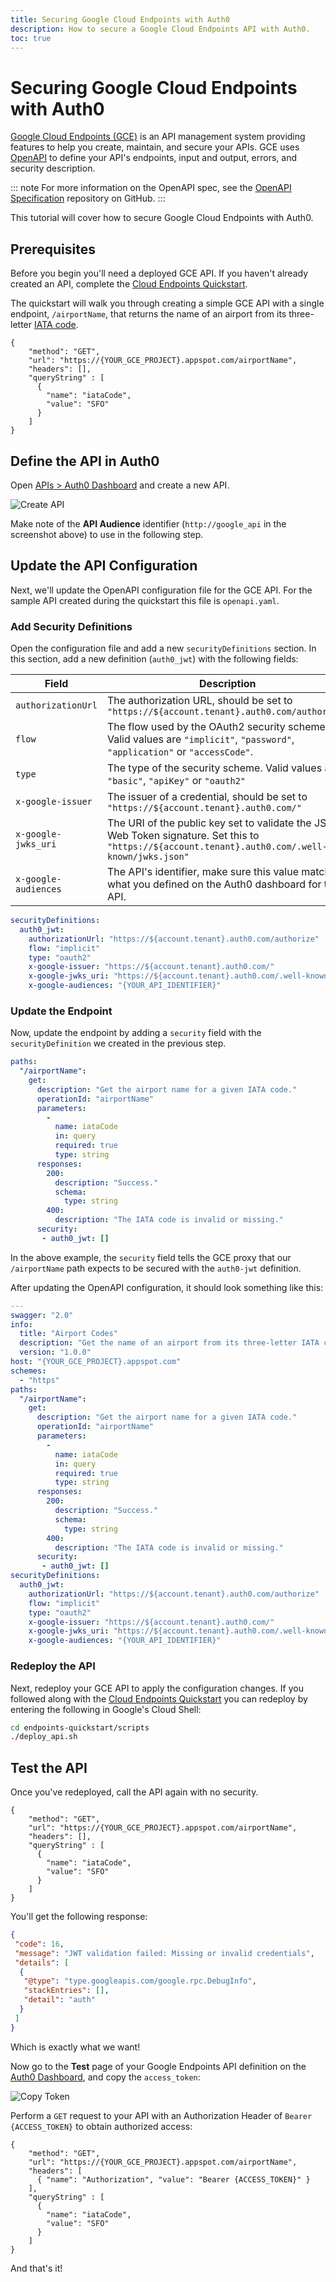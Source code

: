 ```yaml
---
title: Securing Google Cloud Endpoints with Auth0
description: How to secure a Google Cloud Endpoints API with Auth0.
toc: true
---
```


# Securing Google Cloud Endpoints with Auth0

[Google Cloud Endpoints (GCE)](https://cloud.google.com/endpoints/) is an API management system providing features to help you create, maintain, and secure your APIs. GCE uses [OpenAPI](https://www.openapis.org/) to define your API's endpoints, input and output, errors, and security description.

::: note
For more information on the OpenAPI spec, see the [OpenAPI Specification](https://github.com/OAI/OpenAPI-Specification) repository on GitHub.
:::

This tutorial will cover how to secure Google Cloud Endpoints with Auth0.

## Prerequisites

Before you begin you'll need a deployed GCE API. If you haven't already created an API, complete the [Cloud Endpoints Quickstart](https://cloud.google.com/endpoints/docs/quickstart-endpoints).

The quickstart will walk you through creating a simple GCE API with a single endpoint, `/airportName`, that returns the name of an airport from its three-letter [IATA code](https://en.wikipedia.org/wiki/IATA_airport_code).

```har
{
    "method": "GET",
    "url": "https://{YOUR_GCE_PROJECT}.appspot.com/airportName",
    "headers": [],
    "queryString" : [
      {
        "name": "iataCode",
        "value": "SFO"
      }
    ]
}
```

## Define the API in Auth0

Open [APIs > Auth0 Dashboard](${manage_url}/#/apis) and create a new API.

![Create API](/media/articles/tutorials/gce-create-api.png)

Make note of the **API Audience** identifier (`http://google_api` in the screenshot above) to use in the following step.

## Update the API Configuration

Next, we'll update the OpenAPI configuration file for the GCE API. For the sample API created during the quickstart this file is `openapi.yaml`.

### Add Security Definitions

Open the configuration file and add a new `securityDefinitions` section. In this section, add a new definition (`auth0_jwt`) with the following fields:

Field | Description
------|------------
`authorizationUrl` | The authorization URL, should be set to `"https://${account.tenant}.auth0.com/authorize"`
`flow` | The flow used by the OAuth2 security scheme. Valid values are `"implicit"`, `"password"`, `"application"` or `"accessCode"`.
`type` | The type of the security scheme. Valid values are `"basic"`, `"apiKey"` or `"oauth2"`
`x-google-issuer` | The issuer of a credential, should be set to `"https://${account.tenant}.auth0.com/"`
`x-google-jwks_uri` | The URI of the public key set to validate the JSON Web Token signature. Set this to `"https://${account.tenant}.auth0.com/.well-known/jwks.json"`
`x-google-audiences` | The API's identifier, make sure this value matches what you defined on the Auth0 dashboard for the API.


```yaml
securityDefinitions:
  auth0_jwt:
    authorizationUrl: "https://${account.tenant}.auth0.com/authorize"
    flow: "implicit"
    type: "oauth2"
    x-google-issuer: "https://${account.tenant}.auth0.com/"
    x-google-jwks_uri: "https://${account.tenant}.auth0.com/.well-known/jwks.json"
    x-google-audiences: "{YOUR_API_IDENTIFIER}"
```

### Update the Endpoint

Now, update the endpoint by adding a `security` field with the `securityDefinition` we created in the previous step.

```yaml
paths:
  "/airportName":
    get:
      description: "Get the airport name for a given IATA code."
      operationId: "airportName"
      parameters:
        -
          name: iataCode
          in: query
          required: true
          type: string
      responses:
        200:
          description: "Success."
          schema:
            type: string
        400:
          description: "The IATA code is invalid or missing."
      security:
       - auth0_jwt: []
```

In the above example, the `security` field tells the GCE proxy that our `/airportName` path expects to be secured with the `auth0-jwt` definition.

After updating the OpenAPI configuration, it should look something like this:

```yaml
---
swagger: "2.0"
info:
  title: "Airport Codes"
  description: "Get the name of an airport from its three-letter IATA code."
  version: "1.0.0"
host: "{YOUR_GCE_PROJECT}.appspot.com"
schemes:
  - "https"
paths:
  "/airportName":
    get:
      description: "Get the airport name for a given IATA code."
      operationId: "airportName"
      parameters:
        -
          name: iataCode
          in: query
          required: true
          type: string
      responses:
        200:
          description: "Success."
          schema:
            type: string
        400:
          description: "The IATA code is invalid or missing."
      security:
       - auth0_jwt: []
securityDefinitions:
  auth0_jwt:
    authorizationUrl: "https://${account.tenant}.auth0.com/authorize"
    flow: "implicit"
    type: "oauth2"
    x-google-issuer: "https://${account.tenant}.auth0.com/"
    x-google-jwks_uri: "https://${account.tenant}.auth0.com/.well-known/jwks.json"
    x-google-audiences: "{YOUR_API_IDENTIFIER}"
```

### Redeploy the API

Next, redeploy your GCE API to apply the configuration changes. If you followed along with the [Cloud Endpoints Quickstart](https://cloud.google.com/endpoints/docs/quickstart-endpoints) you can redeploy by entering the following in Google's Cloud Shell:

```bash
cd endpoints-quickstart/scripts
./deploy_api.sh
```

## Test the API

Once you've redeployed, call the API again with no security.

```har
{
    "method": "GET",
    "url": "https://{YOUR_GCE_PROJECT}.appspot.com/airportName",
    "headers": [],
    "queryString" : [
      {
        "name": "iataCode",
        "value": "SFO"
      }
    ]
}
```

You'll get the following response:

```json
{
 "code": 16,
 "message": "JWT validation failed: Missing or invalid credentials",
 "details": [
  {
   "@type": "type.googleapis.com/google.rpc.DebugInfo",
   "stackEntries": [],
   "detail": "auth"
  }
 ]
}
```

Which is exactly what we want!

Now go to the **Test** page of your Google Endpoints API definition on the [Auth0 Dashboard](${manage_url}/#/apis), and copy the `access_token`:

![Copy Token](/media/articles/tutorials/gce-copy-token.png)

Perform a `GET` request to your API with an Authorization Header of `Bearer {ACCESS_TOKEN}` to obtain authorized access:

```har
{
    "method": "GET",
    "url": "https://{YOUR_GCE_PROJECT}.appspot.com/airportName",
    "headers": [
      { "name": "Authorization", "value": "Bearer {ACCESS_TOKEN}" }
    ],
    "queryString" : [
      {
        "name": "iataCode",
        "value": "SFO"
      }
    ]
}
```

And that's it!